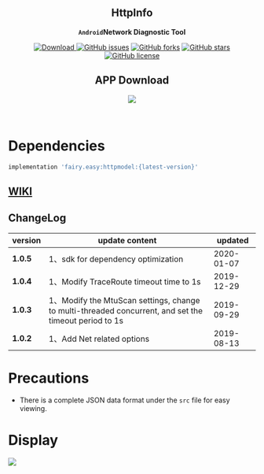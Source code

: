 <div align="center">

## HttpInfo

**`Android`Network Diagnostic Tool**

[![Download](https://api.bintray.com/packages/guxiaonian/maven/http/images/download.svg) ](https://bintray.com/guxiaonian/maven/http/_latestVersion)
[![GitHub issues](https://img.shields.io/github/issues/guxiaonian/HttpInfo.svg)](https://github.com/guxiaonian/HttpInfo/issues)
[![GitHub forks](https://img.shields.io/github/forks/guxiaonian/HttpInfo.svg)](https://github.com/guxiaonian/HttpInfo/network)
[![GitHub stars](https://img.shields.io/github/stars/guxiaonian/HttpInfo.svg)](https://github.com/guxiaonian/HttpInfo/stargazers)
[![GitHub license](https://img.shields.io/github/license/guxiaonian/HttpInfo.svg)](http://www.apache.org/licenses/LICENSE-2.0)

## APP Download

![](./src/download.png)

</div>
<br>

# Dependencies

```gradle
implementation 'fairy.easy:httpmodel:{latest-version}'

```

## [WIKI](https://github.com/guxiaonian/HttpInfo/wiki)

## ChangeLog

version|update content|updated
-----|-----|-----
**1.0.5** |1、sdk for dependency optimization| 2020-01-07
**1.0.4** |1、Modify TraceRoute timeout time to 1s| 2019-12-29
**1.0.3** |1、Modify the MtuScan settings, change to multi-threaded concurrent, and set the timeout period to 1s| 2019-09-29
**1.0.2** |1、Add Net related options| 2019-08-13


# Precautions

* There is a complete JSON data format under the `src` file for easy viewing.

# Display

![](./param.gif)

